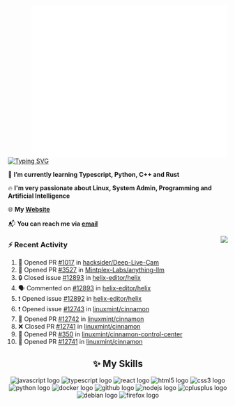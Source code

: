 <img align="right" width="450" src="github-metrics.svg">

[![Typing SVG](https://readme-typing-svg.herokuapp.com?duration=2500&vCenter=true&width=200&height=40&lines=Hello+World+👋)](https://git.io/typing-svg)

🌱 **I’m currently learning Typescript, Python, C++ and Rust**

🔥 **I'm very passionate about Linux, System Admin, Programming and Artificial Intelligence**

🌐 **My [Website](https://kpcofgs.github.io/)**

📬 **You can reach me via [email](mailto:shixian_sheng-2@protonmail.com)**

<a>
    <img align="right" height=210px src="https://github-readme-stats.vercel.app/api?username=KPCOFGS&theme=tokyonight&show_icons=true&show=prs_merged">
</a>

### ⚡ **Recent Activity**
<!--START_SECTION:activity-->
1. 💪 Opened PR [#1017](https://github.com/hacksider/Deep-Live-Cam/pull/1017) in [hacksider/Deep-Live-Cam](https://github.com/hacksider/Deep-Live-Cam)
2. 💪 Opened PR [#3527](https://github.com/Mintplex-Labs/anything-llm/pull/3527) in [Mintplex-Labs/anything-llm](https://github.com/Mintplex-Labs/anything-llm)
3. 🔒 Closed issue [#12893](https://github.com/helix-editor/helix/issues/12893) in [helix-editor/helix](https://github.com/helix-editor/helix)
4. 🗣 Commented on [#12893](https://github.com/helix-editor/helix/issues/12893#issuecomment-2679462594) in [helix-editor/helix](https://github.com/helix-editor/helix)
5. ❗ Opened issue [#12892](https://github.com/helix-editor/helix/issues/12892) in [helix-editor/helix](https://github.com/helix-editor/helix)
6. ❗ Opened issue [#12743](https://github.com/linuxmint/cinnamon/issues/12743) in [linuxmint/cinnamon](https://github.com/linuxmint/cinnamon)
7. 💪 Opened PR [#12742](https://github.com/linuxmint/cinnamon/pull/12742) in [linuxmint/cinnamon](https://github.com/linuxmint/cinnamon)
8. ❌ Closed PR [#12741](https://github.com/linuxmint/cinnamon/pull/12741) in [linuxmint/cinnamon](https://github.com/linuxmint/cinnamon)
9. 💪 Opened PR [#350](https://github.com/linuxmint/cinnamon-control-center/pull/350) in [linuxmint/cinnamon-control-center](https://github.com/linuxmint/cinnamon-control-center)
10. 💪 Opened PR [#12741](https://github.com/linuxmint/cinnamon/pull/12741) in [linuxmint/cinnamon](https://github.com/linuxmint/cinnamon)
<!--END_SECTION:activity-->

<div align="center">
    
## ✨ **My Skills**

  <img src="https://cdn.jsdelivr.net/gh/devicons/devicon/icons/javascript/javascript-original.svg" height="30" alt="javascript logo"  />
  <img src="https://cdn.jsdelivr.net/gh/devicons/devicon/icons/typescript/typescript-original.svg" height="30" alt="typescript logo"  />
  <img src="https://cdn.jsdelivr.net/gh/devicons/devicon/icons/react/react-original.svg" height="30" alt="react logo"  />
  <img src="https://cdn.jsdelivr.net/gh/devicons/devicon/icons/html5/html5-original.svg" height="30" alt="html5 logo"  />
  <img src="https://cdn.jsdelivr.net/gh/devicons/devicon/icons/css3/css3-original.svg" height="30" alt="css3 logo"  />
  <img src="https://cdn.jsdelivr.net/gh/devicons/devicon/icons/python/python-original.svg" height="30" alt="python logo"  />
  <img src="https://cdn.jsdelivr.net/gh/devicons/devicon/icons/docker/docker-original.svg" height="30" alt="docker logo"  />
  <img src="https://cdn.jsdelivr.net/gh/devicons/devicon/icons/github/github-original.svg" height="30" alt="github logo"  />
  <img src="https://cdn.jsdelivr.net/gh/devicons/devicon/icons/nodejs/nodejs-original.svg" height="30" alt="nodejs logo"  />
  <img src="https://cdn.jsdelivr.net/gh/devicons/devicon/icons/cplusplus/cplusplus-original.svg" height="30" alt="cplusplus logo"  />
  <img src="https://cdn.jsdelivr.net/gh/devicons/devicon/icons/debian/debian-original.svg" height="30" alt="debian logo"  />
  <img src="https://cdn.jsdelivr.net/gh/devicons/devicon/icons/firefox/firefox-original.svg" height="30" alt="firefox logo"  />
</div>
